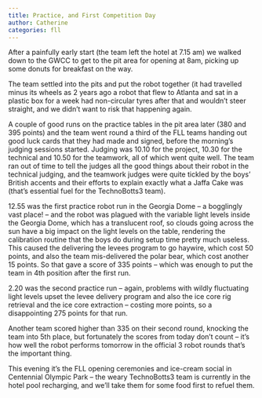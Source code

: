 ```yaml
---
title: Practice, and First Competition Day
author: Catherine
categories: fll
---
```


After a painfully early start (the team left the hotel at 7.15 am) we walked down to the GWCC to get to the pit area for opening at 8am, picking up some donuts for breakfast on the way.

The team settled into the pits and put the robot together (it had travelled minus its wheels as 2 years ago a robot that flew to Atlanta and sat in a plastic box for a week had non-circular tyres after that and wouldn’t steer straight, and we didn’t want to risk that happening again.

A couple of good runs on the practice tables in the pit area later (380 and 395 points) and the team went round a third of the FLL teams handing out good luck cards that they had made and signed, before the morning’s judging sessions started. Judging was 10.10 for the project, 10.30 for the technical and 10.50 for the teamwork, all of which went quite well. The team ran out of time to tell the judges all the good things about their robot in the technical judging, and the teamwork judges were quite tickled by the boys’ British accents and their efforts to explain exactly what a Jaffa Cake was (that’s essential fuel for the TechnoBotts3 team).

12.55 was the first practice robot run in the Georgia Dome – a bogglingly vast place! – and the robot was plagued with the variable light levels inside the Georgia Dome, which has a translucent roof, so clouds going across the sun have a big impact on the light levels on the table, rendering the calibration routine that the boys do during setup time pretty much useless. This caused the delivering the levees program to go haywire, which cost 50 points, and also the team mis-delivered the polar bear, which cost another 15 points. So that gave a score of 335 points – which was enough to put the team in 4th position after the first run.

2.20 was the second practice run – again, problems with wildly fluctuating light levels upset the levee delivery program and also the ice core rig retrieval and the ice core extraction – costing more points, so a disappointing 275 points for that run.

Another team scored higher than 335 on their second round, knocking the team into 5th place, but fortunately the scores from today don’t count – it’s how well the robot performs tomorrow in the official 3 robot rounds that’s the important thing.

This evening it’s the FLL opening ceremonies and ice-cream social in Centennial Olympic Park – the weary TechnoBotts3 team is currently in the hotel pool recharging, and we’ll take them for some food first to refuel them.
